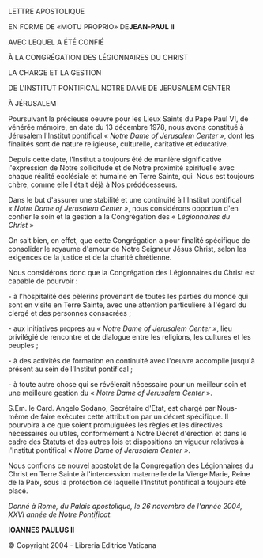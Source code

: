 LETTRE APOSTOLIQUE

EN FORME DE  «MOTU PROPRIO» DE**JEAN-PAUL II**

AVEC LEQUEL A ÉTÉ CONFIÉ

À LA CONGRÉGATION DES LÉGIONNAIRES DU CHRIST

LA CHARGE ET LA GESTION

DE L'INSTITUT PONTIFICAL NOTRE DAME DE JERUSALEM CENTER

À JÉRUSALEM

Poursuivant la précieuse oeuvre pour les Lieux Saints du Pape Paul VI, de vénérée mémoire, en date du 13 décembre 1978, nous avons constitué à Jérusalem l'Institut pontifical *« *Notre Dame of Jerusalem Center* »*, dont les finalités sont de nature religieuse, culturelle, caritative et éducative.

Depuis cette date, l'Institut a toujours été de manière significative l'expression de Notre sollicitude et de Notre proximité spirituelle avec chaque réalité ecclésiale et humaine en Terre Sainte, qui  Nous est toujours chère, comme elle l'était déjà à Nos prédécesseurs.

Dans le but d'assurer une stabilité et une continuité à l'Institut pontifical *« *Notre Dame of Jerusalem Center* »*, nous considérons opportun d'en confier le soin et la gestion à la Congrégation des « *Légionnaires du Christ* »

On sait bien, en effet, que cette Congrégation a pour finalité spécifique de consolider le royaume d'amour de Notre Seigneur Jésus Christ, selon les exigences de la justice et de la charité chrétienne.

Nous considérons donc que la Congrégation des Légionnaires du Christ est capable de pourvoir :

- à l'hospitalité des pèlerins provenant de toutes les parties du monde qui sont en visite en Terre Sainte, avec une attention particulière à l'égard du clergé et des personnes consacrées ;

- aux initiatives propres au *« *Notre Dame of Jerusalem Center* »*, lieu privilégié de rencontre et de dialogue entre les religions, les cultures et les peuples ;

- à des activités de formation en continuité avec l'oeuvre accomplie jusqu'à présent au sein de l'Institut pontifical ;

- à toute autre chose qui se révélerait nécessaire pour un meilleur soin et une meilleure gestion du « *Notre Dame of Jerusalem Center* ».

S.Em. le Card. Angelo Sodano, Secrétaire d'Etat, est chargé par Nous-même de faire exécuter cette attribution par un décret spécifique. Il pourvoira à ce que soient promulguées les règles et les directives nécessaires ou utiles, conformément à Notre Décret d'érection et dans le cadre des Statuts et des autres lois et dispositions en vigueur relatives à l'Institut pontifical *« *Notre Dame of Jerusalem Center* »*.

Nous confions ce nouvel apostolat de la Congrégation des Légionnaires du Christ en Terre Sainte à l'intercession maternelle de la Vierge Marie, Reine de la Paix, sous la protection de laquelle l'Institut pontifical a toujours été placé.

*Donné à Rome, du Palais apostolique, le 26 novembre de l'année 2004, XXVI année de Notre Pontificat.*

**IOANNES PAULUS II**

© Copyright 2004 - Libreria Editrice Vaticana